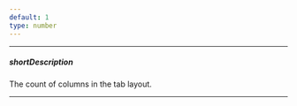 ```yaml
---
default: 1
type: number
---
```

---
##### shortDescription
The count of columns in the tab layout.

---
